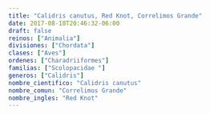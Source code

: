```yaml
---
title: "Calidris canutus, Red Knot, Correlimos Grande"
date: 2017-08-18T20:46:32-06:00
draft: false
reinos: ["Animalia"]
divisiones: ["Chordata"]
clases: ["Aves"]
ordenes: ["Charadriiformes"]
familias: ["Scolopacidae "]
generos: ["Calidris"]
nombre_cientifico: "Calidris canutus"
nombre_comun: "Correlimos Grande"
nombre_ingles: "Red Knot"
---
```

